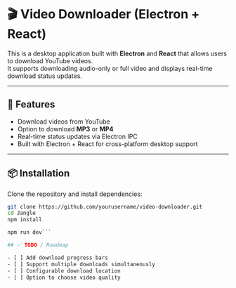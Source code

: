 # 🎬 Video Downloader (Electron + React)

This is a desktop application built with **Electron** and **React** that allows users to download YouTube videos.  
It supports downloading audio-only or full video and displays real-time download status updates.

---

## 🚀 Features

- Download videos from YouTube
- Option to download **MP3** or **MP4**
- Real-time status updates via Electron IPC
- Built with Electron + React for cross-platform desktop support

---

## 📦 Installation

Clone the repository and install dependencies:

```bash
git clone https://github.com/yourusername/video-downloader.git
cd Jangle
npm install

npm run dev```

## ✅ TODO / Roadmap

- [ ] Add download progress bars  
- [ ] Support multiple downloads simultaneously  
- [ ] Configurable download location    
- [ ] Option to choose video quality  